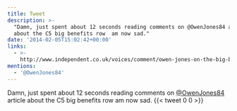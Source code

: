 ```yaml
---
title: Tweet
description: >-
  "Damn, just spent about 12 seconds reading comments on @OwenJones84 article
  about the C5 big benefits row  am now sad."
date: '2014-02-05T15:02:42+00:00'
links:
  - >-
    http://www.independent.co.uk/voices/comment/owen-jones-on-the-big-benefits-row-the-hopkinsisation-of-political-discourse-9106227.html
mentions:
  - '@OwenJones84'
---
```

Damn, just spent about 12 seconds reading comments on [@OwenJones84](https://twitter.com/@OwenJones84) article about the C5 big benefits row  am now sad.
      {{< tweet 0 0 >}}
    
